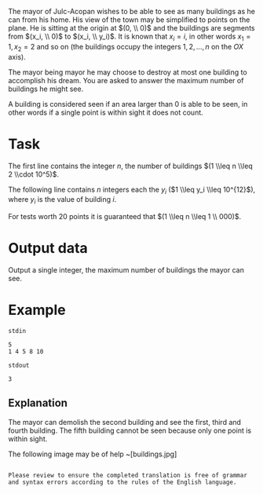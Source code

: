 
The mayor of Julc-Acopan wishes to be able to see as many buildings as he can from his home. His view of the town may be simplified to points on the plane. He is sitting at the origin at $(0, \\ 0)$ and the buildings are segments from $(x_i, \\ 0)$ to $(x_i, \\ y_i)$. It is known that $x_i = i$, in other words $x_1 = 1, x_2 = 2$ and so on (the buildings occupy the integers $1, 2, ..., n$ on the $OX$ axis).

The mayor being mayor he may choose to destroy at most one building to accomplish his dream. You are asked to answer the maximum number of buildings he might see.

A building is considered seen if an area larger than $0$ is able to be seen, in other words if a single point is within sight it does not count.

# Task

The first line contains the integer $n$, the number of buildings $(1 \\leq n \\leq 2 \\cdot 10^5)$.

The following line contains $n$ integers each the $y_i$ ($1 \\leq y_i \\leq 10^{12}$), where $y_i$ is the value of building $i$. 

For tests worth $20$ points it is guaranteed that $(1 \\leq n \\leq 1 \\ 000)$.

# Output data

Output a single integer, the maximum number of buildings the mayor can see.

# Example

`stdin`
```
5
1 4 5 8 10
```

`stdout`
```
3
```

Explanation
---
The mayor can demolish the second building and see the first, third and fourth building. The fifth building cannot be seen because only one point is within sight.

The following image may be of help
~[buildings.jpg]
```

Please review to ensure the completed translation is free of grammar and syntax errors according to the rules of the English language.